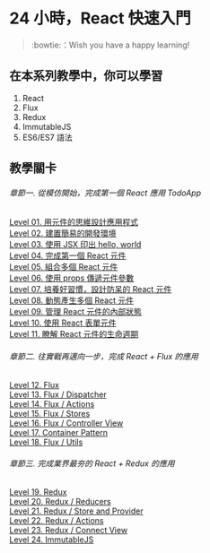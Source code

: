 # 24 小時，React 快速入門

> :bowtie:：Wish you have a happy learning!


## 在本系列教學中，你可以學習
1. React
2. Flux
3. Redux
4. ImmutableJS
5. ES6/ES7 語法


## 教學關卡
###### 章節一. 從模仿開始，完成第一個 React 應用 TodoApp
[Level 01. 用元件的思維設計應用程式](https://github.com/shiningjason1989/react-quick-tutorial/tree/master/level-01_react)  
[Level 02. 建置簡易的開發環境](https://github.com/shiningjason1989/react-quick-tutorial/tree/master/level-02_initial-project)  
[Level 03. 使用 JSX 印出 hello, world](https://github.com/shiningjason1989/react-quick-tutorial/tree/master/level-03_hello-react)  
[Level 04. 完成第一個 React 元件](https://github.com/shiningjason1989/react-quick-tutorial/tree/master/level-04_first-component)  
[Level 05. 組合多個 React 元件](https://github.com/shiningjason1989/react-quick-tutorial/tree/master/level-05_component-composition)  
[Level 06. 使用 props 傳遞元件參數](https://github.com/shiningjason1989/react-quick-tutorial/tree/master/level-06_transferring-props)  
[Level 07. 培養好習慣，設計防呆的 React 元件](https://github.com/shiningjason1989/react-quick-tutorial/tree/master/level-07_props-types-n-default-values)  
[Level 08. 動態產生多個 React 元件](https://github.com/shiningjason1989/react-quick-tutorial/tree/master/level-08_dynamic-children)  
[Level 09. 管理 React 元件的內部狀態](https://github.com/shiningjason1989/react-quick-tutorial/tree/master/level-09_stateful-component)  
[Level 10. 使用 React 表單元件](https://github.com/shiningjason1989/react-quick-tutorial/tree/master/level-10_forms)  
[Level 11. 瞭解 React 元件的生命週期](https://github.com/shiningjason1989/react-quick-tutorial/tree/master/level-11_component-lifecycle)  

###### 章節二. 往實戰再邁向一步，完成 React + Flux 的應用
[Level 12. Flux](https://github.com/shiningjason1989/react-quick-tutorial/tree/master/level-12_flux)  
[Level 13. Flux / Dispatcher](https://github.com/shiningjason1989/react-quick-tutorial/tree/master/level-13_flux-dispatcher)  
[Level 14. Flux / Actions](https://github.com/shiningjason1989/react-quick-tutorial/tree/master/level-14_flux-actions)  
[Level 15. Flux / Stores](https://github.com/shiningjason1989/react-quick-tutorial/tree/master/level-15_flux-stores)  
[Level 16. Flux / Controller View](https://github.com/shiningjason1989/react-quick-tutorial/tree/master/level-16_flux-controller-view)  
[Level 17. Container Pattern](https://github.com/shiningjason1989/react-quick-tutorial/tree/master/level-17_container-pattern)  
[Level 18. Flux / Utils](https://github.com/shiningjason1989/react-quick-tutorial/tree/master/level-18_flux-utils)  

###### 章節三. 完成業界最夯的 React + Redux 的應用
[Level 19. Redux](https://github.com/shiningjason1989/react-quick-tutorial/tree/master/level-19_redux)  
[Level 20. Redux / Reducers](https://github.com/shiningjason1989/react-quick-tutorial/tree/master/level-20_redux-reducers)  
[Level 21. Redux / Store and Provider](https://github.com/shiningjason1989/react-quick-tutorial/tree/master/level-21_redux-store-n-provider)  
[Level 22. Redux / Actions](https://github.com/shiningjason1989/react-quick-tutorial/tree/master/level-22_redux-actions)  
[Level 23. Redux / Connect View](https://github.com/shiningjason1989/react-quick-tutorial/tree/master/level-23_redux-connect-view)  
[Level 24. ImmutableJS](https://github.com/shiningjason1989/react-quick-tutorial/tree/master/level-24_immutablejs)  
